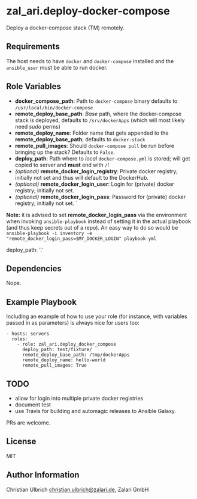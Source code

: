 zal_ari.deploy-docker-compose
=========

Deploy a docker-compose stack (TM) remotely.

Requirements
------------

The host needs to have `docker` and `docker-compose` installed and the `ansible_user` must be able to run docker.

Role Variables
--------------

* **docker_compose_path**: Path to `docker-compose` binary defaults to `/usr/local/bin/docker-compose`
* **remote_deploy_base_path**: _Base_ path, where the docker-compose stack is deployed, defaults to `/srv/dockerApps` (which will most likely need _sudo_ perms)
* **remote_deploy_name**: Folder name that gets appended to the **remote_deploy_base_path**; defaults to `docker-stack`
* **remote_pull_images**: Should `docker-compose pull` be run before bringing up the stack? Defaults to `False`.
* **deploy_path**: Path where to _local_ `docker-compose.yml` is stored; will get copied to server and **must** end with `/`!
* _(optional)_ **remote_docker_login_registry**: Private docker registry; initially not set and thus will default to the DockerHub.
* _(optional)_ **remote_docker_login_user**: Login for (private) docker registry; initially not set.
* _(optional)_ **remote_docker_login_pass**: Password for (private) docker registry; initially not set. `

**Note:** it is advised to set **remote_docker_login_pass** via the environment when invoking `ansible-playbook` instead of setting it in the actual playbook (and thus keep secrets out of a repo). An easy way to do so would be `ansible-playbook -i inventory -e "remote_docker_login_pass=$MY_DOCKER_LOGIN" playbook-yml`

deploy_path: '.'

Dependencies
------------

Nope.

Example Playbook
----------------

Including an example of how to use your role (for instance, with variables passed in as parameters) is always nice for users too:

    - hosts: servers
      roles:
        - role: zal_ari.deploy_docker_compose
          deploy_path: test/fixture/
          remote_deploy_base_path: /tmp/dockerApps
          remote_deploy_name: hello-world
          remote_pull_images: True

TODO
----
* allow for login into multiple private docker registries
* document test
* use Travis for building and automagic releases to Ansible Galaxy.

PRs are welcome.

License
-------

MIT

Author Information
------------------

Christian Ulbrich [christian.ulbrich@zalari.de](), Zalari GmbH

